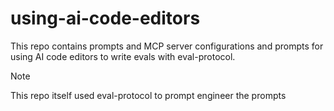 # using-ai-code-editors

This repo contains prompts and MCP server configurations and prompts for using AI code editors to write evals with eval-protocol.

> [!NOTE]
> This repo itself used eval-protocol to prompt engineer the prompts